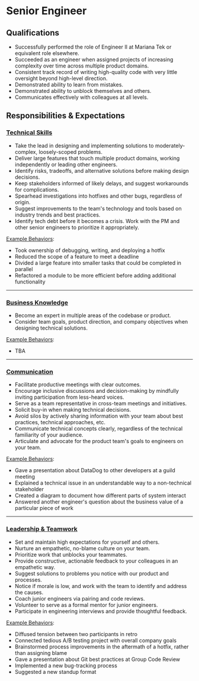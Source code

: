 Senior Engineer
===============

## Qualifications

- Successfully performed the role of Engineer II at Mariana Tek or equivalent role elsewhere.
- Succeeded as an engineer when assigned projects of increasing complexity over time across multiple product domains.
- Consistent track record of writing high-quality code with very little oversight beyond high-level direction.
- Demonstrated ability to learn from mistakes.
- Demonstrated ability to unblock themselves and others.
- Communicates effectively with colleagues at all levels.

## Responsibilities & Expectations

### [Technical Skills](/README.md#technical-skills)

- Take the lead in designing and implementing solutions to moderately-complex, loosely-scoped problems.
- Deliver large features that touch multiple product domains, working independently or leading other engineers.
- Identify risks, tradeoffs, and alternative solutions before making design decisions.
- Keep stakeholders informed of likely delays, and suggest workarounds for complications.
- Spearhead investigations into hotfixes and other bugs, regardless of origin.
- Suggest improvements to the team's technology and tools based on industry trends and best practices.
- Identify tech debt before it becomes a crisis. Work with the PM and other senior engineers to prioritize it appropriately.

[Example Behaviors](/README.md#example-behaviors):
- Took ownership of debugging, writing, and deploying a hotfix
- Reduced the scope of a feature to meet a deadline
- Divided a large feature into smaller tasks that could be completed in parallel
- Refactored a module to be more efficient before adding additional functionality

---
### [Business Knowledge](/README.md#business-knowledge)

- Become an expert in multiple areas of the codebase or product.
- Consider team goals, product direction, and company objectives when designing technical solutions.

[Example Behaviors](/README.md#example-behaviors):
- TBA

---
### [Communication](/README.md#communication)

- Facilitate productive meetings with clear outcomes.
- Encourage inclusive discussions and decision-making by mindfully inviting participation from less-heard voices.
- Serve as a team representative in cross-team meetings and initiatives.
- Solicit buy-in when making technical decisions.
- Avoid silos by actively sharing information with your team about best practices, technical approaches, etc.
- Communicate technical concepts clearly, regardless of the technical familiarity of your audience.
- Articulate and advocate for the product team's goals to engineers on your team.

[Example Behaviors](/README.md#example-behaviors):
- Gave a presentation about DataDog to other developers at a guild meeting
- Explained a technical issue in an understandable way to a non-technical stakeholder
- Created a diagram to document how different parts of system interact
- Answered another engineer's question about the business value of a particular piece of work

---
### [Leadership & Teamwork](#leadership--teamwork)

- Set and maintain high expectations for yourself and others.
- Nurture an empathetic, no-blame culture on your team.
- Prioritize work that unblocks your teammates.
- Provide constructive, actionable feedback to your colleagues in an empathetic way.
- Suggest solutions to problems you notice with our product and processes.
- Notice if morale is low, and work with the team to identify and address the causes.
- Coach junior engineers via pairing and code reviews.
- Volunteer to serve as a formal mentor for junior engineers.
- Participate in engineering interviews and provide thoughtful feedback.

[Example Behaviors](/README.md#example-behaviors):
- Diffused tension between two participants in retro
- Connected tedious A/B testing project with overall company goals
- Brainstormed process improvements in the aftermath of a hotfix, rather than assigning blame
- Gave a presentation about Git best practices at Group Code Review
- Implemented a new bug-tracking process
- Suggested a new standup format
